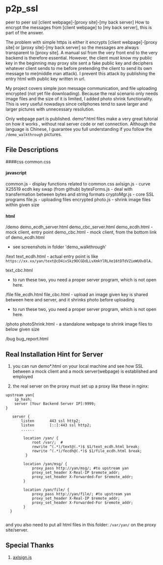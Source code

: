 # p2p_ssl
peer to peer ssl [client webpage]-[proxy site]-[my back server] How to encrypt the messages from [client webpage] to [my back server], this is part of the answer.

The problem with simple https is either it encrypts [client webpage]-[proxy site] or [proxy site]-[my back server] so the messages are always transparent to [proxy site]. A manual ssl from the very front end to the very backend is therefore essential. However, the client must know my public key in the beginning may proxy site sent a fake public key and deciphers whatever client sends to me before pretending the client to send its own message to me(middle man attack). I prevent this attack by publishing the entry html with public key written in url.

My project covers simple json message communication, and file uploading encrypted (not yet file downloading). Because the real scenario only needs image files and the size of it is limited, I added photo shrink functionality. This is very useful nowadays since cellphones tend to save larger and larger pictures with unnecessary resolution. 

Only webpage part is published. demo*.html files make a very great tutorial on how it works , without real server code or net connection. Although the language is Chinese, I guarantee you full understanding if you follow the `/demo_walkthrough` pictures.

## File Descriptions
####css
common.css

#### javascript
common.js - display functions related to common.css
axlsign.js - curve X25519 ecdh key swap (from github)
bytesForms.js - deal with transfermation between bytes and string formats 
cryptoMgr.js - core SSL programs
file.js - uploading files encrypted 
photo.js - shrink image files within given size

#### html
/demo
demo_ecdh_server.html
demo_cbc_server.html
demo_ecdh.html - mock client, entry point
demo_cbc.html - mock client, from the bottom link of demo_ecdh.html
 - see screenshots in folder 'demo_walkthrough'

/text
text_ecdh.html - actual entry point is like 
`https://xx.xx/yan/text@cD4ivSkz9OCGDdLLvXmkYlRLXe16tDTdVZieWUOvDlA.`

text_cbc.html
- to run these two, you need a proper server program, which is not open here.

/file
file_ecdh.html
file_cbc.html - upload an image given key is shared between here and server, and it shrinks photo before uploading
- to run these two, you need a proper server program, which is not open here.

/photo
photoShrink.html - a standalone webpage to shrink image files to below given size

/bug
bug_report.html

## Real Installation Hint for Server

1. you can run demo*.html on your local machine and see how SSL between a mock client and a mock server(webpage) is established and employed
   
2. the real server on the proxy must set up a proxy like these in nginx:


```
upstream yan{    
    ip_hash;
    server [Your Backend Server IP]:9999; 
}

   server {
       listen       443 ssl http2;
       listen       [::]:443 ssl http2;
       ......

        location /yan/ {
            root /var/;  #
            rewrite ^(.*)/text@(.*)$ $1/text_ecdh.html break;
            rewrite ^(.*)/fecdh@(.*)$ $1/file_ecdh.html break;
         }

        location /yan/msg/ {
            proxy_pass http://yan/msg/; #to upstream yan
            proxy_set_header X-Real-IP $remote_addr;
            proxy_set_header X-Forwarded-For $remote_addr;
        }

        location /yan/file/ {
            proxy_pass http://yan/file/; #to upstream yan
            proxy_set_header X-Real-IP $remote_addr;
            proxy_set_header X-Forwarded-For $remote_addr;
        }
  }
 
```
and you also need to put all html files in this folder: `/var/yan/` on the proxy site/server.

## Special Thanks
1.  [axlsign.js](https://github.com/wavesplatform/curve25519-js/blob/master/axlsign.js)

